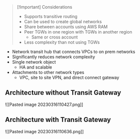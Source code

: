 >[!Important] Considerations
> - Supports transitive routing
> - Can be used to create global networks
> - Share between accounts using AWS RAM
> - Peer TGWs in one region with TGWs in another region
> 	- Same or cross account
> - Less complexity than not using TGWs

- Network transit hub that connects VPCs to on prem networks
- Significantly reduces network complexity
- Single network object
	- HA and scalable
- Attachments to other network types
	- VPC, site to site VPN, and direct connect gateway

## Architecture without Transit Gateway

![[Pasted image 20230316110427.png]]

## Architecture with Transit Gateway

![[Pasted image 20230316110636.png]]